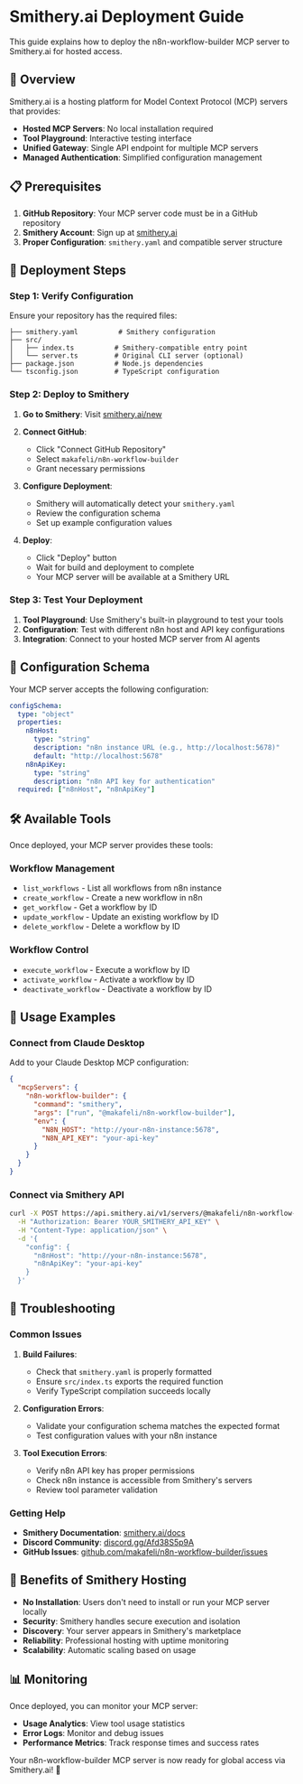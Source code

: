# Smithery.ai Deployment Guide

This guide explains how to deploy the n8n-workflow-builder MCP server to Smithery.ai for hosted access.

## 🎯 Overview

Smithery.ai is a hosting platform for Model Context Protocol (MCP) servers that provides:
- **Hosted MCP Servers**: No local installation required
- **Tool Playground**: Interactive testing interface
- **Unified Gateway**: Single API endpoint for multiple MCP servers
- **Managed Authentication**: Simplified configuration management

## 📋 Prerequisites

1. **GitHub Repository**: Your MCP server code must be in a GitHub repository
2. **Smithery Account**: Sign up at [smithery.ai](https://smithery.ai)
3. **Proper Configuration**: `smithery.yaml` and compatible server structure

## 🚀 Deployment Steps

### Step 1: Verify Configuration

Ensure your repository has the required files:

```
├── smithery.yaml          # Smithery configuration
├── src/
│   ├── index.ts          # Smithery-compatible entry point
│   └── server.ts         # Original CLI server (optional)
├── package.json          # Node.js dependencies
└── tsconfig.json         # TypeScript configuration
```

### Step 2: Deploy to Smithery

1. **Go to Smithery**: Visit [smithery.ai/new](https://smithery.ai/new)

2. **Connect GitHub**: 
   - Click "Connect GitHub Repository"
   - Select `makafeli/n8n-workflow-builder`
   - Grant necessary permissions

3. **Configure Deployment**:
   - Smithery will automatically detect your `smithery.yaml`
   - Review the configuration schema
   - Set up example configuration values

4. **Deploy**:
   - Click "Deploy" button
   - Wait for build and deployment to complete
   - Your MCP server will be available at a Smithery URL

### Step 3: Test Your Deployment

1. **Tool Playground**: Use Smithery's built-in playground to test your tools
2. **Configuration**: Test with different n8n host and API key configurations
3. **Integration**: Connect to your hosted MCP server from AI agents

## 🔧 Configuration Schema

Your MCP server accepts the following configuration:

```yaml
configSchema:
  type: "object"
  properties:
    n8nHost:
      type: "string"
      description: "n8n instance URL (e.g., http://localhost:5678)"
      default: "http://localhost:5678"
    n8nApiKey:
      type: "string"
      description: "n8n API key for authentication"
  required: ["n8nHost", "n8nApiKey"]
```

## 🛠️ Available Tools

Once deployed, your MCP server provides these tools:

### Workflow Management
- `list_workflows` - List all workflows from n8n instance
- `create_workflow` - Create a new workflow in n8n
- `get_workflow` - Get a workflow by ID
- `update_workflow` - Update an existing workflow by ID
- `delete_workflow` - Delete a workflow by ID

### Workflow Control
- `execute_workflow` - Execute a workflow by ID
- `activate_workflow` - Activate a workflow by ID
- `deactivate_workflow` - Deactivate a workflow by ID

## 🔗 Usage Examples

### Connect from Claude Desktop

Add to your Claude Desktop MCP configuration:

```json
{
  "mcpServers": {
    "n8n-workflow-builder": {
      "command": "smithery",
      "args": ["run", "@makafeli/n8n-workflow-builder"],
      "env": {
        "N8N_HOST": "http://your-n8n-instance:5678",
        "N8N_API_KEY": "your-api-key"
      }
    }
  }
}
```

### Connect via Smithery API

```bash
curl -X POST https://api.smithery.ai/v1/servers/@makafeli/n8n-workflow-builder/tools/list_workflows \
  -H "Authorization: Bearer YOUR_SMITHERY_API_KEY" \
  -H "Content-Type: application/json" \
  -d '{
    "config": {
      "n8nHost": "http://your-n8n-instance:5678",
      "n8nApiKey": "your-api-key"
    }
  }'
```

## 🐛 Troubleshooting

### Common Issues

1. **Build Failures**:
   - Check that `smithery.yaml` is properly formatted
   - Ensure `src/index.ts` exports the required function
   - Verify TypeScript compilation succeeds locally

2. **Configuration Errors**:
   - Validate your configuration schema matches the expected format
   - Test configuration values with your n8n instance

3. **Tool Execution Errors**:
   - Verify n8n API key has proper permissions
   - Check n8n instance is accessible from Smithery's servers
   - Review tool parameter validation

### Getting Help

- **Smithery Documentation**: [smithery.ai/docs](https://smithery.ai/docs)
- **Discord Community**: [discord.gg/Afd38S5p9A](https://discord.gg/Afd38S5p9A)
- **GitHub Issues**: [github.com/makafeli/n8n-workflow-builder/issues](https://github.com/makafeli/n8n-workflow-builder/issues)

## 🎉 Benefits of Smithery Hosting

- **No Installation**: Users don't need to install or run your MCP server locally
- **Security**: Smithery handles secure execution and isolation
- **Discovery**: Your server appears in Smithery's marketplace
- **Reliability**: Professional hosting with uptime monitoring
- **Scalability**: Automatic scaling based on usage

## 📊 Monitoring

Once deployed, you can monitor your MCP server:
- **Usage Analytics**: View tool usage statistics
- **Error Logs**: Monitor and debug issues
- **Performance Metrics**: Track response times and success rates

Your n8n-workflow-builder MCP server is now ready for global access via Smithery.ai! 🚀
